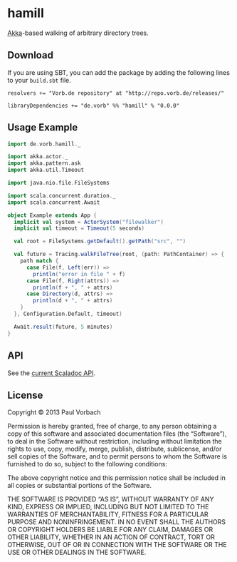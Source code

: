 hamill
======

[Akka]-based walking of arbitrary directory trees.

Download
--------

If you are using SBT, you can add the package by adding the following lines to
your `build.sbt` file.

~~~
resolvers += "Vorb.de repository" at "http://repo.vorb.de/releases/"

libraryDependencies += "de.vorb" %% "hamill" % "0.0.0"
~~~

Usage Example
-------------

~~~ scala
import de.vorb.hamill._

import akka.actor._
import akka.pattern.ask
import akka.util.Timeout

import java.nio.file.FileSystems

import scala.concurrent.duration._
import scala.concurrent.Await

object Example extends App {
  implicit val system = ActorSystem("filewalker")
  implicit val timeout = Timeout(5 seconds)

  val root = FileSystems.getDefault().getPath("src", "")

  val future = Tracing.walkFileTree(root, (path: PathContainer) => {
    path match {
      case File(f, Left(err)) =>
        println("error in file " + f)
      case File(f, Right(attrs)) =>
        println(f + ", " + attrs)
      case Directory(d, attrs) =>
        println(d + ", " + attrs)
    }
  }, Configuration.Default, timeout)

  Await.result(future, 5 minutes)
}
~~~

API
---

See the [current Scaladoc API][api].

[api]: http://pvorb.github.com/hamill/api/current/#de.vorb.hamill.package
[Akka]: http://akka.io/

License
-------

Copyright © 2013 Paul Vorbach

Permission is hereby granted, free of charge, to any person obtaining a copy of
this software and associated documentation files (the “Software”), to deal in
the Software without restriction, including without limitation the rights to
use, copy, modify, merge, publish, distribute, sublicense, and/or sell copies of
the Software, and to permit persons to whom the Software is furnished to do so,
subject to the following conditions:

The above copyright notice and this permission notice shall be included in all
copies or substantial portions of the Software.

THE SOFTWARE IS PROVIDED “AS IS”, WITHOUT WARRANTY OF ANY KIND, EXPRESS OR
IMPLIED, INCLUDING BUT NOT LIMITED TO THE WARRANTIES OF MERCHANTABILITY, FITNESS
FOR A PARTICULAR PURPOSE AND NONINFRINGEMENT. IN NO EVENT SHALL THE AUTHORS OR
COPYRIGHT HOLDERS BE LIABLE FOR ANY CLAIM, DAMAGES OR OTHER LIABILITY, WHETHER
IN AN ACTION OF CONTRACT, TORT OR OTHERWISE, OUT OF OR IN CONNECTION WITH THE
SOFTWARE OR THE USE OR OTHER DEALINGS IN THE SOFTWARE.
